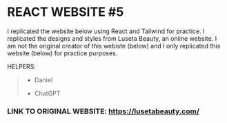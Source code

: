 # REACT WEBSITE #5
I replicated the website below using React and Tailwind for practice. I replicated the designs and styles from Luseta Beauty, an online website. 
I am not the original creator of this webiste (below) and I only replicated this website (below) for practice purposes.

HELPERS:
> * Daniel
> 
> * ChatGPT

### LINK TO ORIGINAL WEBSITE: https://lusetabeauty.com/
